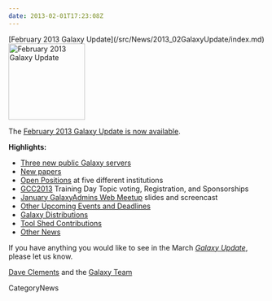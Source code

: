 ```yaml
---
date: 2013-02-01T17:23:08Z
---
```

<div class='newsItemHeader'>[February 2013 Galaxy Update](/src/News/2013_02GalaxyUpdate/index.md)</div>

<div class='right'><a href='/GalaxyUpdates/2013_02'><img src='/Images/Logos/GalaxyUpdate200.png' alt='February 2013 Galaxy Update' width=150 /></a></div>

The [February 2013 Galaxy Update is now available](/src/GalaxyUpdates/2013_02/index.md). 

**Highlights:**

* [Three new public Galaxy servers](/GalaxyUpdates/2013_02#new-papers)
* [New papers](/GalaxyUpdates/2013_02#new-papers)
* [Open Positions](/GalaxyUpdates/2013_02#whos-hiring) at five different institutions
* [GCC2013](/GalaxyUpdates/2013_02#gcc2013) Training Day Topic voting, Registration, and Sponsorships
* [January GalaxyAdmins Web Meetup](/GalaxyUpdates/2013_02#january-galaxyadmins-web-meetup) slides and screencast
* [Other Upcoming Events and Deadlines](/GalaxyUpdates/2013_02#other-upcoming-events-and-deadlines)
* [Galaxy Distributions](/GalaxyUpdates/2013_02#galaxy-distributions)
* [Tool Shed Contributions](/GalaxyUpdates/2013_02#tool-shed-contributions)
* [Other News](/GalaxyUpdates/2013_02#other-news)

If you have anything you would like to see in the March *[Galaxy Update](/src/GalaxyUpdates/index.md)*, please let us know.

[Dave Clements](/DaveClements) and the [Galaxy Team](/src/GalaxyTeam/index.md)


CategoryNews
